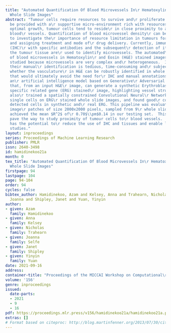 ```yaml
---
title: "Automated Quantification Of Blood Microvessels In\r Hematoxylin And Eosin
  Whole Slide Images"
abstract: "Tumour cells require resources to survive and\r proliferate. In order to
  be provided with a\r supportive micro-environment rich with resources to\r sustain
  optimal growth, tumour cells tend to reside\r in close proximity to a network of
  blood\r vessels. Quantification of blood microvessel density\r can be a useful measure
  to investigate the\r importance of resource limitation in tumours for\r prognostication
  and assigning treatment and mode of\r drug delivery. Currently, immunohistochemistry
  (IHC)\r with specific antibodies and the subsequent\r detection of its binding in
  the tumour tissue are\r used to identify microvessels. The automated\r quantification
  of blood microvessels in Hematoxylin\r and Eosin (H&E) stained images is not widely\r
  studied because microvessels are very complex and\r heterogeneous.  In addition,
  their manual\r identification is tedious, time-consuming and\r subjective.  We investigate
  whether the vasculature\r in H&E can be robustly identified in whole slide\r sections
  that would ultimately avoid the need for\r IHC and manual annotations.  We propose
  an\r artificial intelligence model based on Generative\r Adversarial Networks (GAN)
  that, from an input H&E\r image, can generate a synthetic Erythroblast\r Transformation
  specific related gene (ERG) stained\r image, highlighting vessel structures. We
  also\r trained a spatially constrained Convolutional Neural\r Network (CNN) to identify
  single cells on ERG\r stained whole slide images, and found good\r concordance between
  detected cells in synthetic and\r real ERG. This pipeline was evaluated on 2002
  image\r patches of size 2000x2000 pixels, sampled from 9\r whole slide images.  We
  achieved the mean $R^2$ of\r 0.70$\\pm$0.14 in our testing set.  This pipeline can\r
  pave the way to study proximity of tumour cells to\r blood vessels.  This approach
  has the potential to\r reduce the use of IHC and tissues and enable large\r quantitative
  studies."
layout: inproceedings
series: Proceedings of Machine Learning Research
publisher: PMLR
issn: 2640-3498
id: hamidinekoo21a
month: 0
tex_title: "Automated Quantification Of Blood Microvessels In\r Hematoxylin And Eosin
  Whole Slide Images"
firstpage: 94
lastpage: 104
page: 94-104
order: 94
cycles: false
bibtex_author: Hamidinekoo, Azam and Kelsey, Anna and Trahearn, Nicholas and Selfe,
  Joanna and Shipley, Janet and Yuan, Yinyin
author:
- given: Azam
  family: Hamidinekoo
- given: Anna
  family: Kelsey
- given: Nicholas
  family: Trahearn
- given: Joanna
  family: Selfe
- given: Janet
  family: Shipley
- given: Yinyin
  family: Yuan
date: 2021-09-16
address:
container-title: "Proceedings of the MICCAI Workshop on Computational\r Pathology"
volume: '156'
genre: inproceedings
issued:
  date-parts:
  - 2021
  - 9
  - 16
pdf: https://proceedings.mlr.press/v156/hamidinekoo21a/hamidinekoo21a.pdf
extras: []
# Format based on citeproc: http://blog.martinfenner.org/2013/07/30/citeproc-yaml-for-bibliographies/
---
```

